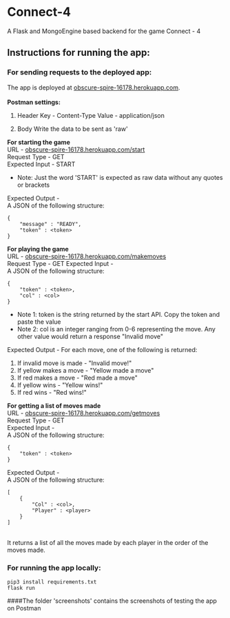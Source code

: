 # Connect-4
A Flask and MongoEngine based backend for the game Connect - 4

## Instructions for running the app:

### For sending requests to the deployed app:

The app is deployed at [obscure-spire-16178.herokuapp.com](obscure-spire-16178.herokuapp.com).<br><br>
**Postman settings:**
1. Header
Key - Content-Type
Value - application/json

2. Body
Write the data to be sent as 'raw'

**For starting the game**<br>
URL - [obscure-spire-16178.herokuapp.com/start](obscure-spire-16178.herokuapp.com/start)<br>
Request Type - GET <br>
Expected Input -  START<br>
* Note: Just the word 'START' is expected as raw data without any quotes or brackets

Expected Output - <br>
A JSON of the following structure:<br>
```
{
    "message" : "READY",
    "token" : <token>
}
```

**For playing the game**<br>
URL - [obscure-spire-16178.herokuapp.com/makemoves](obscure-spire-16178.herokuapp.com/makemoves)<br>
Request Type - GET
Expected Input -<br>
A JSON of the following structure:<br>
```
{
    "token" : <token>,
    "col" : <col>
}
```
* Note 1: token is the string returned by the start API. Copy the token and paste the value 
* Note 2: col is an integer ranging from 0-6 representing the move. Any other value would return a response "Invalid move" <br>

Expected Output - 
For each move, one of the following is returned:
1. If invalid move is made - "Invalid move!"
2. If yellow makes a move - "Yellow made a move"
3. If red makes a move - "Red made a move"
4. If yellow wins - "Yellow wins!"
5. If red wins - "Red wins!"

**For getting a list of moves made**<br>
URL - [obscure-spire-16178.herokuapp.com/getmoves](obscure-spire-16178.herokuapp.com/getmoves)<br>
Request Type - GET <br>
Expected Input -<br>
A JSON of the following structure:<br>
```
{
    "token" : <token>
}
```

Expected Output -<br>
A JSON of the following structure:<br>
```
[
    {
        "Col" : <col>,
        "Player" : <player>
    }
]
```
<br>
It returns a list of all the moves made by each player in the order of the moves made.

### For running the app locally:
```
pip3 install requirements.txt
flask run
```
####The folder 'screenshots' contains the screenshots of testing the app on Postman

